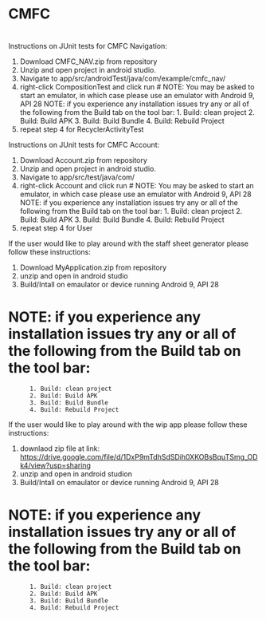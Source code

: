 # CMFC
#

Instructions on JUnit tests for CMFC Navigation:
  1. Download CMFC_NAV.zip from repository
  2. Unzip and open project in android studio.
  3. Navigate to app/src/androidTest/java/com/example/cmfc_nav/
  4. right-click CompositionTest and click run
    # NOTE: You may be asked to start an emulator, in which case please use an emulator with Android 9, API 28
     NOTE: if you experience any installation issues try any or all of the following from the Build tab on the tool bar:
          1. Build: clean project
          2. Build: Build APK
          3. Build: Build Bundle
          4. Build: Rebuild Project
  5. repeat step 4 for RecyclerActivityTest  
 
 
 Instructions on JUnit tests for CMFC Account:
  1. Download Account.zip from repository
  2. Unzip and open project in android studio.
  3. Navigate to app/src/test/java/com/
  4. right-click Account and click run
    # NOTE: You may be asked to start an emulator, in which case please use an emulator with Android 9, API 28
      NOTE: if you experience any installation issues try any or all of the following from the Build tab on the tool bar:
          1. Build: clean project
          2. Build: Build APK
          3. Build: Build Bundle
          4. Build: Rebuild Project
  5. repeat step 4 for User



If the user would like to play around with the staff sheet generator please follow these instructions:

1. Download MyApplication.zip from repository
2. unzip and open in android studio 
3. Build/Intall on emaulator or device running Android 9, API 28
# NOTE: if you experience any installation issues try any or all of the following from the Build tab on the tool bar:
          1. Build: clean project
          2. Build: Build APK
          3. Build: Build Bundle
          4. Build: Rebuild Project
  
 If the user would like to play around with the wip app please follow these instructions:
  1. downlaod zip file at link: https://drive.google.com/file/d/1DxP9mTdhSdSDih0XKOBsBquTSmg_ODk4/view?usp=sharing
  2. unzip and open in android studion
  3. Build/Intall on emaulator or device running Android 9, API 28
  # NOTE: if you experience any installation issues try any or all of the following from the Build tab on the tool bar:
          1. Build: clean project
          2. Build: Build APK
          3. Build: Build Bundle
          4. Build: Rebuild Project
